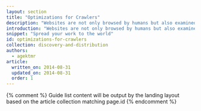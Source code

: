```yaml
---
layout: section
title: "Optimizations for Crawlers"
description: "Websites are not only browsed by humans but also examined by crawlers. Learn how to get your website better control over a remote site appearance."
introduction: "Websites are not only browsed by humans but also examined by crawlers. Learn how to get your website better control over a remote site appearance."
snippet: "Spread your work to the world"
id: optimizations-for-crawlers
collection: discovery-and-distribution
authors:
  - agektmr
article:
  written_on: 2014-08-31
  updated_on: 2014-08-31
  order: 1
---
```


{% comment %}
Guide list content will be output by the landing layout based on the article collection matching page.id
{% endcomment %}
